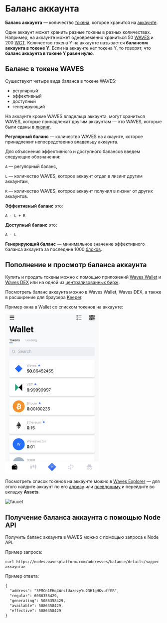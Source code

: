 # Баланс аккаунта

**Баланс аккаунта** — количество [токена](/ru/blockchain/token.md), которое хранится на [аккаунте](/ru/blockchain/account.md).

Один аккаунт может хранить разные токены в разных количествах. Например, на аккаунте может одновременно храниться 50 [WAVES](/ru/blockchain/token/waves.md) и 200 [WCT](/ru/blockchain/token/wct.md). Количество токена Y на аккаунте называется **балансом аккаунта в токене Y**. Если на аккаунте нет токена Y, то говорят, что **баланс аккаунта в токене Y равен нулю**.

## Баланс в токене WAVES

Существуют четыре вида баланса в токене WAVES:

* регулярный
* эффективный
* доступный
* генерирующий

На аккаунте кроме WAVES владельца аккаунта, могут храниться WAVES, которые принадлежат другим аккаунтам — это WAVES, которые были сданы в [лизинг](/ru/blockchain/leasing.md).

**Регулярный баланс** — количество WAVES на аккаунте, которое принадлежит непосредственно владельцу аккаунта.

Для объяснения эффективного и доступного балансов введем следующие обозначения:

`A` — регулярный баланс,

`L` — количество WAVES, которое аккаунт отдал в лизинг другим аккаунтам,

`R` — количество WAVES, которое аккаунт получил в лизинг от других аккаунтов.

**Эффективный баланс** это:

```
A - L + R
```

**Доступный баланс** это:

```
A - L
```

**Генерирующий баланс** — минимальное значение эффективного баланса аккаунта за последние 1000 [блоков](blockchain/block.md).

## Пополнение и просмотр баланса аккаунта

Купить и продать токены можно с помощью приложений [Waves Wallet](https://wavesplatform.com/technology/wallet) и [Waves DEX](https://dex.wavesplatform.com) или на одной из [централизованных бирж](https://coinmarketcap.com/currencies/waves/#markets).

Посмотреть баланс аккаунта можно в Waves Wallet, Waves DEX, а также в расширение для браузера [Keeper](https://wavesplatform.com/technology/keeper).

Пример окна в Wallet со списком токенов на аккаунте:

<img src="img/account-balance.png" alt="faucet" width="300"/>

Посмотреть список токенов на аккаунте можно в [Waves Explorer](https://wavesexplorer.com) — для этого найдите аккаунт по его [адресу](/ru/blockchain/account/address.md) или [псевдониму](/ru/blockchain/account/alias.md) и перейдите во вкладку **Assets**.

<img src="img/account.png" alt="faucet" width="550"/>

## Получение баланса аккаунта с помощью Node API

Получить баланс аккаунта в WAVES можно с помощью запроса к Node API.

Пример запроса:

```
curl https://nodes.wavesplatform.com/addresses/balance/details/<адрес аккаунта>
```

Пример ответа:

```
{
  "address": "3PMCn1EHq4WrsfUazezyYu23H1gHKvuffER",
  "regular": 6086358429,
  "generating": 5086358429,
  "available": 5086358429,
  "effective": 5086358429
}
```
